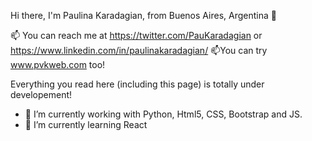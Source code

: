 Hi there, I'm Paulina Karadagian,
from Buenos Aires, Argentina 👋

📫 You can reach me at https://twitter.com/PauKaradagian or https://www.linkedin.com/in/paulinakaradagian/
📫You can try www.pvkweb.com too!



Everything you read here (including this page) is totally under developement!

- 🔭 I’m currently working with Python, Html5, CSS, Bootstrap and JS.
- 🌱 I’m currently learning React
